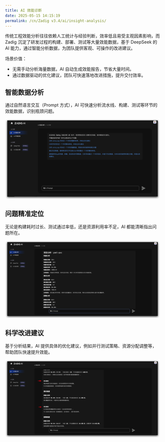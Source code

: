 ```yaml
---
title: AI 效能诊断
date: 2025-05-15 14:15:19
permalink: /cn/Zadig v3.4/ai/insight-analysis/
---
```


传统工程效能分析往往依赖人工统计与经验判断，效率低且易受主观因素影响，而 Zadig 沉淀了研发过程的构建、部署、测试等大量效能数据，基于 DeepSeek 的 AI 能力，通过智能分析数据，为团队提供客观、可操作的改进建议。

场景价值：
- 无需手动分析海量数据，AI 自动生成效能报告，节省大量时间。
- 通过数据驱动的优化建议，团队可快速落地改进措施，提升交付效率。

## 智能数据分析

通过自然语言交互（Prompt 方式），AI 可快速分析流水线、构建、测试等环节的效能数据，识别瓶颈问题。

![insight](../../../_images/ai_insight_analysis_1.png)

## 问题精准定位

无论是构建耗时过长、测试通过率低，还是资源利用率不足，AI 都能清晰指出问题所在。

![insight](../../../_images/ai_insight_analysis_2.png)

## 科学改进建议

基于分析结果，AI 提供具体的优化建议，例如并行测试策略、资源分配调整等，帮助团队快速提升效能。

![insight](../../../_images/ai_insight_analysis_3.png)